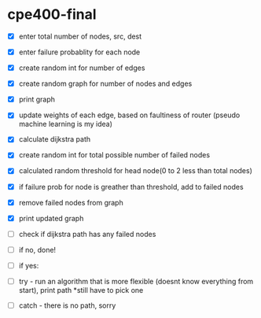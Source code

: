 # cpe400-final

- [x] enter total number of nodes, src, dest

- [x] enter failure probablity for each node

- [x] create random int for number of edges

- [x] create random graph for number of nodes and edges

- [x] print graph

- [x] update weights of each edge, based on faultiness of router (pseudo machine learning is my idea)

- [x] calculate dijkstra path

- [x] create random int for total possible number of failed nodes

- [x] calculated random threshold for head node(0 to 2 less than total nodes)

- [x] if failure prob for node is greather than threshold, add to failed nodes

- [x] remove failed nodes from graph

- [x] print updated graph

- [ ] check if dijkstra path has any failed nodes

- [ ] if no, done!

- [ ] if yes:

- [ ] try - run an algorithm that is more flexible (doesnt know everything from start), print path \*still have to pick one

- [ ] catch - there is no path, sorry
